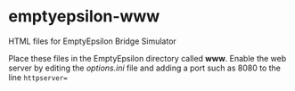 # emptyepsilon-www
HTML files for EmptyEpsilon Bridge Simulator

Place these files in the EmptyEpsilon directory called **www**.
Enable the web server by editing the _options.ini_ file and adding a port such as 8080 to the line ```httpserver=```
